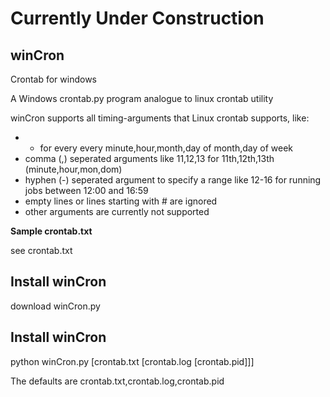 # Currently Under Construction
## winCron
Crontab for windows

A Windows crontab.py program analogue to linux crontab utility

winCron supports all timing-arguments that Linux crontab supports, like:
* * for every every minute,hour,month,day of month,day of week
* comma (,) seperated arguments like 11,12,13 for 11th,12th,13th (minute,hour,mon,dom)
* hyphen (-) seperated argument to specify a range like 12-16 for running jobs between 12:00 and 16:59
* empty lines or lines starting with # are ignored
* other arguments are currently not supported

**Sample crontab.txt**

see crontab.txt 

## Install winCron

download winCron.py

## Install winCron

python winCron.py [crontab.txt [crontab.log [crontab.pid]]]

The defaults are crontab.txt,crontab.log,crontab.pid



